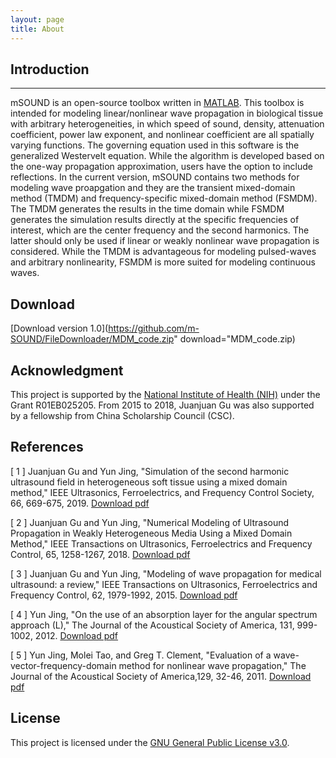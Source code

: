 ```yaml
---
layout: page
title: About
---
```

## Introduction ##
***   
mSOUND is an open-source toolbox written in [MATLAB](https://www.mathworks.com/products/matlab.html). This toolbox is intended for modeling linear/nonlinear wave propagation in biological tissue with arbitrary heterogeneities, in which speed of sound, density, attenuation coefficient, power law exponent, and nonlinear coefficient are all spatially varying functions. The governing equation used in this software is the generalized Westervelt equation. While the algorithm is developed based on the one-way propagation approximation, users have the option to include reflections. In the current version, mSOUND contains two methods for modeling wave proapgation and they are the transient mixed-domain method (TMDM) and frequency-specific mixed-domain method (FSMDM). The TMDM generates the results in the time domain while FSMDM generates the simulation results directly at the specific frequencies of interest, which are the center frequency and the second harmonics. The latter should only be used if linear or weakly nonlinear wave propagation is considered. While the TMDM is advantageous for modeling pulsed-waves and arbitrary nonlinearity, FSMDM is more suited for modeling continuous waves. 
   

## Download
[Download version 1.0](https://github.com/m-SOUND/FileDownloader/MDM_code.zip" download="MDM_code.zip)               


## Acknowledgment
This project is supported by the [National Institute of Health (NIH)](https://www.nih.gov/) under the Grant R01EB025205. From 2015 to 2018, Juanjuan Gu was also supported by a fellowship from China Scholarship Council (CSC).

## References
<p>[ 1 ] Juanjuan Gu and Yun Jing, "Simulation of the second harmonic ultrasound field in heterogeneous soft tissue using a mixed domain method," IEEE Ultrasonics, Ferroelectrics, and Frequency Control Society, 66, 669-675, 2019. <a href="https://github.com/MDM-series/MDM/tree/master/download/FSMDM.pdf" download="FSMDM.pdf">Download pdf</a></p>  

<p>[ 2 ] Juanjuan Gu and Yun Jing, "Numerical Modeling of Ultrasound Propagation in Weakly Heterogeneous Media Using a Mixed Domain Method," IEEE Transactions on Ultrasonics, Ferroelectrics and Frequency Control, 65, 1258-1267, 2018. <a href="https://github.com/MDM-series/MDM/tree/master/download/MDM.pdf" download="MDM.pdf">Download pdf</a></p>      
   
<p>[ 3 ] Juanjuan Gu and Yun Jing, "Modeling of wave propagation for medical ultrasound: a review," IEEE Transactions on Ultrasonics, Ferroelectrics and Frequency Control, 62, 1979-1992, 2015. <a href="https://ieeexplore.ieee.org/abstract/document/7321705" download="review.pdf">Download pdf</a></p>        

<p>[ 4 ] Yun Jing, "On the use of an absorption layer for the angular spectrum approach (L)," The Journal of the Acoustical Society of America, 131, 999-1002, 2012. <a href="https://asa.scitation.org/doi/10.1121/1.3675967" download="review.pdf">Download pdf</a></p> 

<p>[ 5 ] Yun Jing, Molei Tao, and Greg T. Clement, "Evaluation of a wave-vector-frequency-domain method for nonlinear wave propagation," The Journal of the Acoustical Society of America,129, 32-46, 2011. <a href="https://asa.scitation.org/doi/abs/10.1121/1.3504705" download="WVFD.pdf">Download pdf</a></p>       


## License
This project is licensed under the [GNU General Public License v3.0](https://www.gnu.org/licenses/gpl-3.0.txt).  

